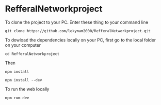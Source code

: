# RefferalNetworkproject
 To clone the project to your PC. Enter these thing to your command line
 ```
 git clone https://github.com/lekynam2000/RefferalNetworkproject.git
 ```
 To dowload the dependencies locally on your PC, first go to the local folder on your computer
 ```
 cd RefferalNetworkproject
 ```
 Then
 ```
 npm install
 ```
 ```
 npm install --dev
 ```
 
 To run the web locally
 ```
 npm run dev
 ```
